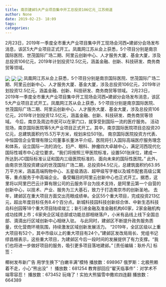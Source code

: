 ```yaml
---
title: 南京建邺5大产业项目集中开工总投资106亿元_江苏频道
author: None
date: 2019-02-23- 18:09
tags: 
categories: 
---
```

2月23日，2019年一季度全市重大产业项目集中开工现场会河西•建邺分会场发布消息，该区5大产业项目正式开工。凤凰网江苏从会上获悉，5个项目分别是南京国际医院、世茂国际广场二期、阿里云创新中心、人才服务大厦、基金大厦，涉及总投资106亿元，2019年计划投资12.5亿元，涵盖金融、创新、科技研发、商务商贸等领域。
<!-- more -->
                
<img align="center" border="0" src="http://p3.ifengimg.com/a/2019_08/3f84613053d01e3_size58_w500_h333.jpg" />
                
<img align="center" border="0" src="http://p1.ifengimg.com/a/2019_08/ab7676cada116b6_size63_w500_h375.jpg" />
            
<img align="center" border="0" src="http://p2.ifengimg.com/a/2016/0810/204c433878d5cf9size1_w16_h16.png" />
凤凰网江苏从会上获悉，5个项目分别是南京国际医院、世茂国际广场二期、阿里云创新中心、人才服务大厦、基金大厦，涉及总投资106亿元，2019年计划投资12.5亿元，涵盖金融、创新、科技研发、商务商贸等领域。
2月23日，2019年一季度全市重大产业项目集中开工现场会河西•建邺分会场发布消息，该区5大产业项目正式开工。凤凰网江苏从会上获悉，5个项目分别是南京国际医院、世茂国际广场二期、阿里云创新中心、人才服务大厦、基金大厦，涉及总投资106亿元，2019年计划投资12.5亿元，涵盖金融、创新、科技研发、商务商贸等领域。
今后，南京及周边市民可以在家门口，就享受到国际一流的医疗服务。
活动现场，南京国际医院等5大产业项目正式开工。其中，南京国际医院项目总投资20亿元，总建筑面积约15.5万平方米，规划床位501张。
南京国际医院投资方代表、中恒国信企业管理有限公司董事长董沐平介绍，医院将引入国际高端医疗服务理念和体系，设立国际一流的消化、妇产、眼科、肿瘤四大卓越中心，满足河西现代化国际性城市中心定位要求。“我们将按照三甲医院标准，设置501张床位，建成一所达到JCI国际标准认证和国内三级医院标准的、面向未来的国际性医院。”
此外，由南京世茂投资建设的世茂国际广场二期，总投资84.5亿元，总建筑面积约63.95万平方米，涵盖高端购物中心、五星级酒店、超甲级写字楼以及城市配套高级公寓等，重点服务于中高端企业。
备受瞩目的阿里云创新中心也正式开工。据悉，这里将以阿里巴巴云计算有限公司的云服务平台为技术支持，是阿里云第一个自营的创新中心，以技术、产业、服务为三大基石，致力于打造南京市的创新圣地。
去年，建邺区在重大项目方面交出亮眼成绩单。全区55个重大项目，完成投资213亿元，超出年度目标任务8.4个百分点。新城科技园科技创新综合体、中新生态科技岛科创园等18个重大项目陆续竣工；新引进金融及准金融机构60家，2家金融机构成功挂牌上市；6家央企区域总部或功能总部相继落户，小米有品线上线下全国总部、滴滴出行区域创新中心相继入驻。
与此同时，建邺区不断提升政务服务质量，优化营商环境氛围，持续激发区域创新发展活力。
“2019年，全区区级以上重大项目有52个，其中市级以上的重大项目有24个。”建邺区发改局局长、党组书记缪昌根表示，这些重大项目，为建邺区今后一段时间的发展提供了有力支撑。“我们也将进一步做好项目的服务，吸引更多项目落地建邺。”
[责任编辑：耿朴凡]
标签：
 
 
 
 
             
椰树发布新广告 用学生换下“白嫩丰满”模特
播放数：698967
俄罗斯：北极熊赖着不走，小心“熊出没” ！
播放数：681254
教育部回应“翟天临事件”：对学术不端零容忍！
播放数：673452
玩嗨了！实拍大熊猫雪中撒欢四连翻
播放数：664389

